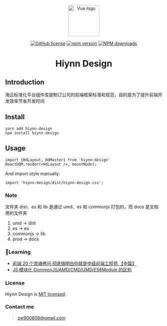<p align="center"><a href="https://hiynn-com.github.io/hiynn-design/#/" target="_blank" rel="noopener noreferrer"><img width="100" src="http://cdn.awbeci.com/hiyun/WechatIMG222.png" alt="Vue logo"></a></p>

<div align="center">

[![GitHub license](https://img.shields.io/badge/license-MIT-blue.svg)](https://github.com/hiynn-com/hiynn-design)
[![npm version](https://img.shields.io/npm/v/hiynn-design.svg)](https://www.npmjs.com/package/hiynn-design)
[![NPM downloads](http://img.shields.io/npm/dm/hiynn-design.svg?style=flat-square)](http://npmjs.com/hiynn-design)

</div>

<h1 align="center">Hiynn Design</h1>

## Introduction

海云标准化平台组件库是制订公司的前端框架标准和规范，目的是为了提升前端开发效率节省开发时间

## Install

```
yarn add hiynn-design
npm install hiynn-design
```

## Usage

```
import {HdLayout, HdMaster} from 'hiynn-design'
ReactDOM.render(<HdLayout />, mountNode);
```

And import style manually:

```
import 'hiynn-design/dist/hiynn-design.css';
```

### Note

文件夹 dist、es 和 lib 是通过 umd、es 和 commonjs 打包的，而 docs 是文档用的文件夹

1. umd -> dist
2. es -> es
3. commonjs -> lib
4. prod -> docs

### Learning

- [前端 20 个灵魂拷问 彻底搞明白你就是中级前端工程师 【中篇】](https://segmentfault.com/a/1190000020144498)
- [JS 模块化 CommonJS/AMD/CMD/UMD/ES6Module 的区别](https://www.cnblogs.com/weiqinl/p/9940549.html)

### License

Hiynn Design is [MIT licensed](./LICENSE).

### Contact me

> zw900808@gmail.com
